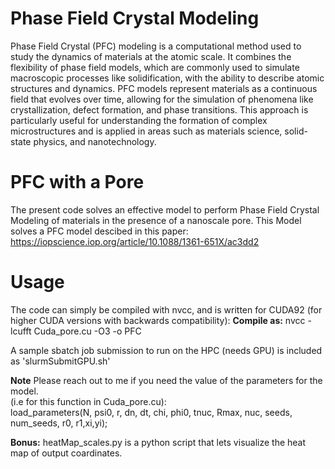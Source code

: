 # Phase Field Crystal Modeling
Phase Field Crystal (PFC) modeling is a computational method used to study the dynamics of materials at the atomic scale. It combines the flexibility of phase field models, which are commonly used to simulate macroscopic processes like solidification, with the ability to describe atomic structures and dynamics. PFC models represent materials as a continuous field that evolves over time, allowing for the simulation of phenomena like crystallization, defect formation, and phase transitions. This approach is particularly useful for understanding the formation of complex microstructures and is applied in areas such as materials science, solid-state physics, and nanotechnology.

# PFC with a Pore
The present code solves an effective model to perform Phase Field Crystal Modeling of materials in the presence of a nanoscale pore. This Model solves a PFC model descibed in this paper:\
https://iopscience.iop.org/article/10.1088/1361-651X/ac3dd2

# Usage
The code can simply be compiled with nvcc, and is written for CUDA92 (for higher CUDA versions with backwards compatibility):
**Compile as:**
nvcc -lcufft Cuda_pore.cu -O3 -o PFC

A sample sbatch job submission to run on the HPC (needs GPU) is included as 'slurmSubmitGPU.sh'

**Note**
Please reach out to me if you need the value of the parameters for the model.\
(i.e for this function in Cuda_pore.cu):\
load_parameters(N, psi0, r, dn, dt, chi, phi0, tnuc, Rmax, nuc, seeds, num_seeds, r0, r1,xi,yi);



**Bonus:**
heatMap_scales.py is a python script that lets visualize the heat map of output coardinates.

